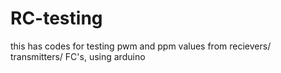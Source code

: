 # RC-testing
this has codes for testing pwm and ppm values from recievers/ transmitters/ FC's, using arduino
